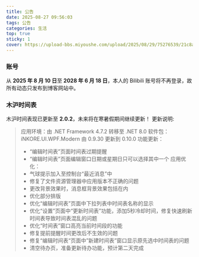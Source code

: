 ```yaml
---
title: 公告
date: 2025-08-27 09:56:03
tags: 公告
categories: 生活
top: true
sticky: 1
cover: https://upload-bbs.miyoushe.com/upload/2025/08/29/75276539/21c8ab927ff8b1b661d9ebc05792e3f4_6208678627466918283.jpg
---
```


### 账号  
从 **2025 年 8 月 10 日**至 **2028 年 6 月 18 日**，本人的 Bilibili 账号将不再登录，故所有动态只发布到博客网站中。  
  
### 木沪时间表
木沪时间表现已更新至 **2.0.2**，未来将在寒暑假期间继续更新！
更新说明:  
> 应用环境：由 .NET Framework 4.7.2 转移至 .NET 8.0
> 软件包：iNKORE.UI.WPF.Modern 由 0.9.30 更新到 0.10.0
> 功能更新：
> - “编辑时间表”页面时间表过期提醒
> - “编辑时间表”页面编辑窗口日期或星期日只可以选择其中一个
> 应用优化：
> - 气球提示加入至控制台“最近消息”中
> - 修复了文件资源管理器中应用版本不正确的问题
> - 更改背景效果时，消息框背景效果包括在内
> - 优化部分排版
> - 优化“编辑时间表”页面中下拉列表中时间表名称的显示
> - 优化“设置”页面中“更新时间表”功能，添加5秒冷却时间，修复快速刷新时间表导致时间表混乱的问题
> - 优化“时间表”窗口高亮当前时间段的功能
> - 修复提前提醒时间更改后不生效的问题
> - 修复“编辑时间表“页面中”新建时间表”窗口显示原先选中时间表的问题
> - 清空待办页，准备更新待办功能，预计第二天完成